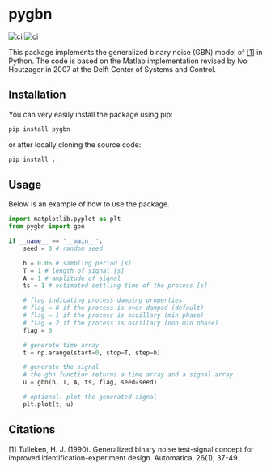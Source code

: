 # pygbn
[![ci](https://github.com/tud-phi/pygbn/actions/workflows/release.yml/badge.svg)](https://github.com/tud-phi/pygbn/actions/workflows/main.yml)
[![ci](https://github.com/tud-phi/pygbn/actions/workflows/test.yml/badge.svg)](https://github.com/tud-phi/pygbn/actions/workflows/test.yml)

This package implements the generalized binary noise (GBN) model of [[1]](#1) in Python. 
The code is based on the Matlab implementation revised by Ivo Houtzager in 2007 at the Delft Center of Systems and Control.

## Installation
You can very easily install the package using pip:
```bash
pip install pygbn
```
or after locally cloning the source code:
```bash
pip install .
```

## Usage
Below is an example of how to use the package.
```python
import matplotlib.pyplot as plt
from pygbn import gbn

if __name__ == '__main__':
    seed = 0 # random seed

    h = 0.05 # sampling period [s]
    T = 1 # length of signal [s]
    A = 1 # amplitude of signal
    ts = 1 # estimated settling time of the process [s]

    # flag indicating process damping properties
    # flag = 0 if the process is over-damped (default)
    # flag = 1 if the process is oscillary (min phase)
    # flag = 2 if the process is oscillary (non min phase)
    flag = 0

    # generate time array
    t = np.arange(start=0, stop=T, step=h)

    # generate the signal
    # the gbn function returns a time array and a signal array
    u = gbn(h, T, A, ts, flag, seed=seed)

    # optional: plot the generated signal
    plt.plot(t, u)
```

## Citations
<a id="1">[1]</a> Tulleken, H. J. (1990). 
Generalized binary noise test-signal concept for improved identification-experiment design. 
Automatica, 26(1), 37-49.
